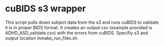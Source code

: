 # cuBIDS s3 wrapper

This script pulls down subject data from the s3 and runs cuBIDS to validate it is in proper BIDS format. It creates an output csv (example provided is ADHD_ASD_validate.csv) with the errors from cuBIDS. Specifiy s3 and output location inmake_run_files.sh.